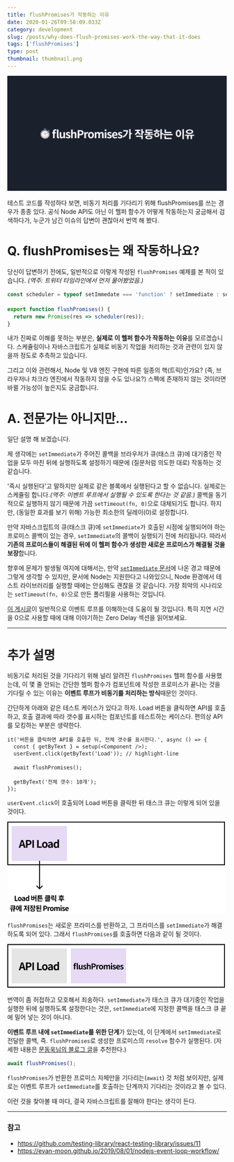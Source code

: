 ```yaml
---
title: flushPromises가 작동하는 이유
date: 2020-01-26T09:58:09.033Z
category: development
slug: /posts/why-does-flush-promises-work-the-way-that-it-does
tags: ['flushPromises']
type: post
thumbnail: thumbnail.png
---
```


![flushPromises가 작동하는 이유](thumbnail.png)

테스트 코드를 작성하다 보면, 비동기 처리를 기다리기 위해 flushPromises를 쓰는 경우가 종종 있다. 공식 Node API도 아닌 이 헬퍼 함수가 어떻게 작동하는지 궁금해서 검색하다가, 누군가 남긴 이슈의 답변이 괜찮아서 번역 해 봤다.

<!-- end -->

# Q. flushPromises는 왜 작동하나요?

당신이 답변하기 전에도, 일반적으로 이렇게 작성된 `flushPromises` 예제를 본 적이 있습니다.
_(역주: 트위터 타임라인에서 먼저 물어봤었음.)_

```js
const scheduler = typeof setImmedate === 'function' ? setImmediate : setTimeout;

export function flushPromises() {
  return new Promise(res => scheduler(res));
}
```

내가 진짜로 이해를 못하는 부분은, **실제로 이 헬퍼 함수가 작동하는 이유**를 모르겠습니다.
스케쥴링이나 자바스크립트가 실제로 비동기 작업을 처리하는 것과 관련이 있지 않을까 정도로 추측하고 있습니다.

그리고 이와 관련해서, Node 및 V8 엔진 구현에 따른 일종의 핵(트릭)인가요?
(즉, 브라우저나 차크라 엔진에서 작동하지 않을 수도 있나요?)
스펙에 존재하지 않는 것이라면 바뀔 가능성이 높은지도 궁금합니다.

# A. 전문가는 아니지만...

일단 설명 해 보겠습니다.

제 생각에는 `setImmediate`가 주어진 콜백을 브라우저가 큐(태스크 큐)에 대기중인 작업을 모두 마친 뒤에 실행하도록 설정하기 때문에 (질문처럼 의도한 대로) 작동하는 것 같습니다.

'즉시 실행된다'고 말하지만 실제로 같은 블록에서 실행된다고 할 수 없습니다.
실제로는 스케쥴링 합니다._(역주: 이벤트 루프에서 실행될 수 있도록 한다는 것 같음.)_
콜백을 동기적으로 실행하지 않기 때문에 가끔 `setTimeout(fn, 0)`으로 대체되기도 합니다.
하지만, (동일한 효과를 보기 위해) 가능한 최소한의 딜레이(0)로 설정합니다.

만약 자바스크립트의 큐(태스크 큐)에 `setImmediate`가 호출된 시점에 실행되어야 하는 프로미스 콜백이 있는 경우, `setImmediate`의 콜백이 실행되기 전에 처리됩니다.
따라서 **기존의 프로미스들이 해결된 뒤에 이 헬퍼 함수가 생성한 새로운 프로미스가 해결될 것을 보장**합니다.

향후에 문제가 발생될 여지에 대해서는,
만약 [`setImmediate` 문서](https://developer.mozilla.org/en-US/docs/Web/API/Window/setImmediate)에 나온 경고 때문에 그렇게 생각할 수 있지만, 문서에 Node는 지원한다고 나와있으니, Node 환경에서 테스트 라이브러리를 실행할 때에는 안심해도 괜찮을 것 같습니다.
가장 최악의 시나리오는 `setTimeout(fn, 0)`으로 만든 폴리필을 사용하는 것입니다.

[이 게시글](https://developer.mozilla.org/ko/docs/Web/JavaScript/EventLoop)이 일반적으로 이벤트 루프를 이해하는데 도움이 될 것입니다.
특히 지연 시간을 0으로 사용할 때에 대해 이야기하는 Zero Delay 섹션을 읽어보세요.

---

# 추가 설명

비동기로 처리된 것을 기다리기 위해 널리 알려진 `flushPromises` 헬퍼 함수를 사용했는데,
이 몇 줄 안되는 간단한 헬퍼 함수가 컴포넌트에 작성한 프로미스가 끝나는 것을 기다릴 수 있는 이유는
**이벤트 루프가 비동기를 처리하는 방식**때문인 것이다.

간단하게 아래와 같은 테스트 케이스가 있다고 하자.
Load 버튼을 클릭하면 API를 호출하고, 호출 결과에 따라 갯수를 표시하는 컴포넌트를 테스트하는 케이스다.
편의상 API를 모킹하는 부분은 생략한다.

```tsx
it('버튼을 클릭하면 API를 호출한 뒤, 전체 갯수를 표시한다.', async () => {
  const { getByText } = setup(<Component />);
  userEvent.click(getByText('Load')); // highlight-line

  await flushPromises();

  getByText('전체 갯수: 10개');
});
```

`userEvent.click`이 호출되어 Load 버튼을 클릭한 뒤 태스크 큐는 이렇게 되어 있을 것이다.

![디자이너들이 왜 느낌만 봐 달라고 하는지 알 것 같다.](1.png)

`flushPromises`는 새로운 프라미스를 반환하고, 그 프라미스를 `setImmediate`가 해결하도록 되어 있다.
그래서 `flushPromises`를 호출하면 다음과 같이 될 것이다.

![flushPromises가 생성한 프로미스가 추가되었다.](2.png)

번역이 좀 허접하고 모호해서 죄송하다. `setImmediate`가 태스크 큐가 대기중인 작업을 실행한 뒤에 실행하도록 설정한다는 것은,
`setImmediate`에 지정한 콜백을 태스크 큐 끝에 밀어 넣는 것이 아니다.

**이벤트 루프 내에 `setImmediate`를 위한 단계**가 있는데,
이 단계에서 `setImmediate`로 전달한 콜백, 즉. `flushPromises`로 생성한 프로미스의 `resolve` 함수가 실행된다.
(자세한 내용은 [문동욱님의 블로그 글](https://evan-moon.github.io/2019/08/01/nodejs-event-loop-workflow/)을 추천한다.)

```ts
await flushPromises();
```

`flushPromises`가 반환한 프로미스 자체만을 기다리는(`await`) 것 처럼 보이지만,
실제로는 이벤트 루프가 `setImmediate`를 호출하는 단계까지 기다리는 것이라고 볼 수 있다.

이런 것을 찾아볼 때 마다, 결국 자바스크립트를 잘해야 한다는 생각이 든다.

---

### 참고

- https://github.com/testing-library/react-testing-library/issues/11
- https://evan-moon.github.io/2019/08/01/nodejs-event-loop-workflow/
